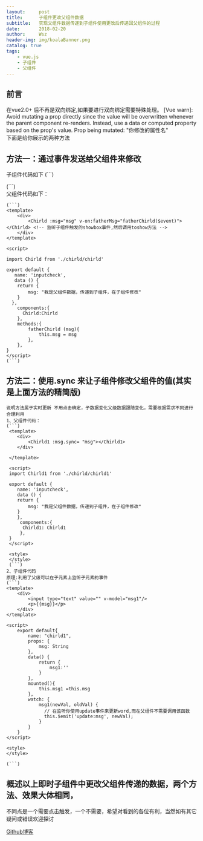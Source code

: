 ```yaml
---
layout:     post
title:      子组件更改父组件数据
subtitle:   实现父组件数据传递到子组件使用更改后传递回父组件的过程
date:       2018-02-20
author:     Wsz
header-img: img/koalaBanner.png
catalog: true
tags:
    - vue.js
	- 子组件
	- 父组件
---
```


## 前言

 在vue2.0+ 后不再是双向绑定,如果要进行双向绑定需要特殊处理。
 [Vue warn]: Avoid mutating a prop directly since the value will be overwritten whenever
 the parent component re-renders. Instead, use a data or computed property based on the 
 prop's value. Prop being mutated: "你修改的属性名"  
 下面是给你展示的两种方法

## 方法一：通过事件发送给父组件来修改
   
   子组件代码如下
   (```)
   <template>
   	<div>
   		<p>{{msg}}</p>
   		<input type="text" value="" v-model="msg1"/>
   		<button type="primary" @click="chirldChange"></button>
   	</div>
   </template>
   
   <script>
   	export default{
   		name: "chirld",
   		props: {
   			msg: String
   		},
   		data() {
   			return {
   				msg1:''
   			}
   		},
   		mounted(){
   			this.msg1 =this.msg
   		},
   		methods:{
   			chirldChange(){
   				this.$emit("fatherMsg",this.msg1) //触发showbox方法，msg1为向父组件传递的数据
   			}
   		},
   	}
   </script>
   (```)  
    父组件代码如下：  
	
	(```)
	<template>
		<div>
			<Chirld :msg="msg" v-on:fatherMsg="fatherChirld($event)"></Chirld> <!-- 监听子组件触发的showbox事件,然后调用toshow方法 -->
		</div>
	</template>
	
	<script>
		
	import Chirld from './chirld/chirld'
		
	export default {
	   name: 'inputcheck',
	   data () {
		return {
			msg: "我是父组件数据，传递到子组件，在子组件修改"
		}
	  },
	    components:{
		  Chirld:Chirld
	    },
		methods:{
			fatherChirld (msg){
				this.msg = msg
			},
		},
	}
	</script>  
	(```)  
	
## 方法二：使用.sync 来让子组件修改父组件的值(其实是上面方法的精简版)  
   
    说明方法属于实时更新 不用点击确定，子数据变化父级数据跟随变化，需要根据需求不同进行合理利用   
	1、父组件代码：
	(```)
     <template>
     	<div>
     		<Chirld1 :msg.sync= "msg"></Chirld1>
     	</div>
     	
     </template>
     
     <script>
     import Chirld1 from './chirld/chirld1'
     	
     export default {
        name: 'inputcheck',
        data () {
     	return {
     		msg: "我是父组件数据，传递到子组件，在子组件修改"
     	}
        },
         components:{
     	  Chirld1: Chirld1
         },
     }
     </script>
     
     <style>
     </style>
     (```)
	2、子组件代码   
	原理:利用了父级可以在子元素上监听子元素的事件 
	(```)
	<template>
		<div>
			<input type="text" value="" v-model="msg1"/>
			<p>{{msg}}</p>
		</div>
	</template>
	
	<script>
		export default{
			name: "chirld1",
			props: {
				msg: String
			},
			data() {
				return {
					msg1:''
				}
			},
			mounted(){
				this.msg1 =this.msg
			},
			watch: {
				msg1(newVal, oldVal) {
				  // 在监听你使用update事件来更新word,而在父组件不需要调用该函数
				  this.$emit('update:msg', newVal);
				}
		    }
		}
	</script>
	
	<style>
	</style>
	
	(```)

## 概述以上即时子组件中更改父组件传递的数据，两个方法、效果大体相同，
   不同点是一个需要点击触发，一个不需要，希望对看到的各位有利，当然如有其它疑问或错误欢迎探讨
 
[Github博客](wangshouzhi.top)
